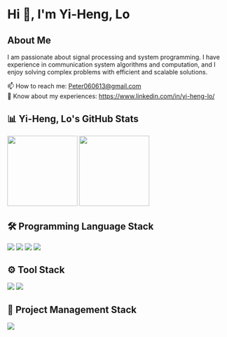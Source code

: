 # Hi 👋, I'm Yi-Heng, Lo  

## About Me  
I am passionate about signal processing and system programming.
I have experience in communication system algorithms and computation, and I enjoy solving complex problems with efficient and scalable solutions.

📫 How to reach me: Peter060613@gmail.com  
🔗 Know about my experiences: https://www.linkedin.com/in/yi-heng-lo/


## 📊 Yi-Heng, Lo's GitHub Stats  
<div align="left">
  <img height="160em" src="https://github-readme-stats.vercel.app/api?username=PeterLo0606&show_icons=true&theme=dark" />
  <img height="160em" src="https://github-readme-stats.vercel.app/api/top-langs/?username=PeterLo0606&layout=compact&theme=dark" />
</div>

## 🛠 Programming Language Stack  
<p align="left">
  <a href="https://www.cprogramming.com/"><img src="https://img.shields.io/badge/-C-A8B9CC?style=flat-square&logo=c&logoColor=white"/></a>
  <a href="https://isocpp.org/"><img src="https://img.shields.io/badge/-C++-00599C?style=flat-square&logo=c%2B%2B&logoColor=white"/></a>
  <a href="https://www.python.org/"><img src="https://img.shields.io/badge/-Python-3776AB?style=flat-square&logo=python&logoColor=white"/></a>
  <a href="https://www.mathworks.com/products/matlab.html"><img src="https://img.shields.io/badge/-MATLAB-0076A8?style=flat-square&logo=mathworks&logoColor=white"/></a>
</p>

## ⚙️ Tool Stack  
<p align="left">
  <a href="https://git-scm.com/"><img src="https://img.shields.io/badge/-Git-F05032?style=flat-square&logo=git&logoColor=white"/></a>
  <a href="https://visualstudio.microsoft.com/"><img src="https://img.shields.io/badge/-Visual_Studio-5C2D91?style=flat-square&logo=visual-studio&logoColor=white"/></a>
</p>

## 📌 Project Management Stack  
<p align="left">
  <a href="https://github.com/"><img src="https://img.shields.io/badge/-GitHub-181717?style=flat-square&logo=github&logoColor=white"/></a>
</p>
